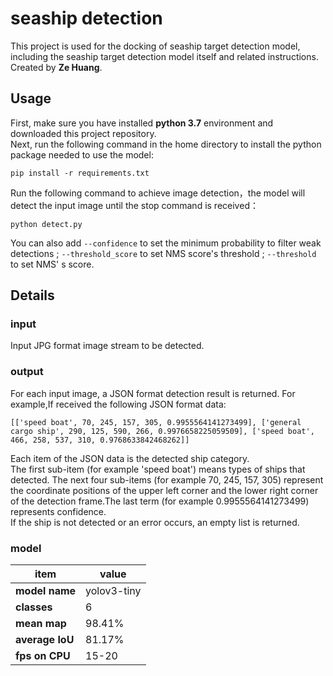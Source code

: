 # seaship detection
This project is used for the docking of seaship target detection model, including the seaship target detection model itself and related instructions.<br/>
Created by **Ze Huang**.

## **Usage**
First, make sure you have installed **python 3.7** environment and downloaded this project repository.<br/>
Next, run the following command in the home directory to install the python package needed to use the model:
```
pip install -r requirements.txt
```
Run the following command to achieve image detection，the model will detect the input image until the stop command is received：
```
python detect.py
```
You can also add `--confidence` to set the minimum probability to filter weak detections ; `--threshold_score` to set NMS score's threshold ; `--threshold` to set NMS' s score. 
## Details
### input
Input JPG format image stream to be detected.
### output
For each input image, a JSON format detection result is returned.
For example,If received the following JSON format data:
```
[['speed boat', 70, 245, 157, 305, 0.9955564141273499], ['general cargo ship', 290, 125, 590, 266, 0.9976658225059509], ['speed boat', 466, 258, 537, 310, 0.9768633842468262]]
```
Each item of the JSON data is the detected ship category.<br/>
The first sub-item (for example 'speed boat') means types of ships that detected. The next four sub-items (for example 70, 245, 157, 305) represent the coordinate positions of the upper left corner and the lower right corner of the detection frame.The last term (for example 0.9955564141273499) represents confidence.<br/>
If the ship is not detected or an error occurs, an empty list is returned.
### model
| item | value |
|--|--|
|  **model name**|yolov3-tiny  |
|  **classes**|6  |
|  **mean map**|98.41%  |
|  **average IoU**|81.17%  |
|  **fps on CPU**|15-20  |
